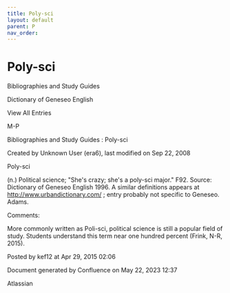 ```yaml
---
title: Poly-sci
layout: default
parent: P
nav_order:
---
```


# Poly-sci

Bibliographies and Study Guides

Dictionary of Geneseo English

View All Entries

M-P

Bibliographies and Study Guides : Poly-sci

Created by  Unknown User (era6), last modified on Sep 22, 2008

Poly-sci 

(n.) Political science; &quot;She's crazy; she's a poly-sci major.&quot; F92. Source: Dictionary of Geneseo English 1996. A similar definitions appears at http://www.urbandictionary.com/ ; entry probably not specific to Geneseo. Adams.

Comments:

More commonly written as Poli-sci, political science is still a popular field of study. Students understand this term near one hundred percent (Frink, N-R, 2015).

Posted by kef12 at Apr 29, 2015 02:06

Document generated by Confluence on May 22, 2023 12:37

Atlassian
